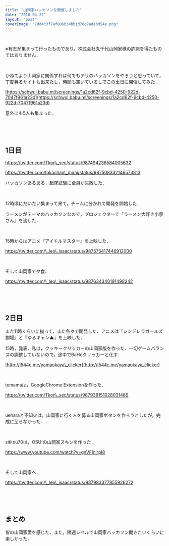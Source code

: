 ```yaml
---
title: "山岡家ハッカソンを開催しました"
date: "2018-04-22"
layout: "post"
coverImage: "7dd4c3f74f006b34bb1d70d7adebd54e.png"
---
```


 

※有志が集まって行ったものであり，株式会社丸千代山岡家様の許諾を得たものではありません．

 

かねてより山岡家に関係すれば何でもアリのハッカソンをやろうと思っていて，丁度募るサイトも出来たし，時間も空いているしでこの土日に開催してみた．

[https://schwul.babu.ml/screenings/1a2cd62f-9cbd-4250-922d-7047f961a23d](https://schwul.babu.ml/screenings/1a2cd62f-9cbd-4250-922d-7047f961a23d)

意外にも5人も集まった．

 

 

## 1日目

https://twitter.com/Tkon\_sec/status/987494236584005632

https://twitter.com/takachan\_mirai/status/987508332146573313

ハッカソンあるある，起床試験に全員が失敗した．

 

12時頃にだいたい集まって来て，チームに分かれて開発を開始した．

ラーメンがテーマのハッカソンなので，プロジェクターで『ラーメン大好き小泉さん』を流した．

 

15時からはアニメ『アイドルマスター』を上映した．

https://twitter.com/\_leo\_isaac/status/987575417446912000

 

そして山岡家で夕食．

https://twitter.com/\_leo\_isaac/status/987634340191498242

 

 

## 2日目

また11時くらいに揃って，また各々で開発した．アニメは『シンデレラガールズ劇場』と『ゆるキャン▲』を上映した．

15時，発表．私は，クッキークリッカーの山岡家版を作った．一切ゲームバランスの調整していないので，途中でBaHoクリッカーと化す．

[http://i544c.me/yamaokaya\_clicker](http://i544c.me/yamaokaya_clicker)

 

temamaは，GoogleChrome Extensionを作った．

https://twitter.com/Tkon\_sec/status/987938151028031489

 

ueharaと不知火は，山岡家に行く人を募る山岡家ボタンを作ろうとしたが，完成に至らなかった．

 

sititou70は，OSU!の山岡家スキンを作った．

https://www.youtube.com/watch?v=gnVFInirpI8

 

そして山岡家へ．

https://twitter.com/\_leo\_isaac/status/987983377855926272

 

 

## まとめ

皆の山岡家愛を感じた．また，隔週レベルで山岡家ハッカソン開きたいくらいに楽しかった．
